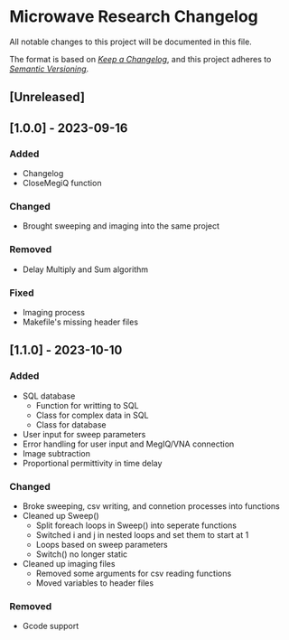 Microwave Research Changelog
===============================

All notable changes to this project will be documented in this file.

The format is based on *[Keep a Changelog](https://keepachangelog.com/en/1.0.0/)*,
and this project adheres to *[Semantic Versioning](https://semver.org/spec/v2.0.0.html)*.

## [Unreleased]

## [1.0.0] - 2023-09-16
### Added
- Changelog
- CloseMegiQ function

### Changed
- Brought sweeping and imaging into the same project

### Removed
- Delay Multiply and Sum algorithm

### Fixed
- Imaging process
- Makefile's missing header files

## [1.1.0] - 2023-10-10
### Added
- SQL database
    - Function for writting to SQL
    - Class for complex data in SQL
    - Class for database
- User input for sweep parameters
- Error handling for user input and MegIQ/VNA connection
- Image subtraction
- Proportional permittivity in time delay

### Changed
- Broke sweeping, csv writing, and connetion processes into functions
- Cleaned up Sweep()
    - Split foreach loops in Sweep() into seperate functions
    - Switched i and j in nested loops and set them to start at 1
    - Loops based on sweep parameters
    - Switch() no longer static
- Cleaned up imaging files
    - Removed some arguments for csv reading functions
    - Moved variables to header files

### Removed
- Gcode support